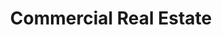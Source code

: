 ---
title: Commercial Real Estate
slug: commercial-real-estate
taxonomy:
	tag: industry
content:
    items:
        '@taxonomy.industry': commercial-real-estate
    order:
        by: date
        dir: desc
---